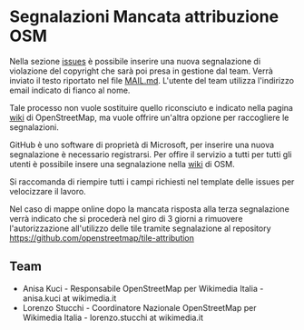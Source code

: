 # Segnalazioni Mancata attribuzione OSM

Nella sezione [issues](https://github.com/osmItalia/Segnalazioni-Mancata-attribuzione-OSM/issues) è possibile inserire una nuova segnalazione di violazione del copyright che sarà poi presa in gestione dal team. Verrà inviato il testo riportato nel file [MAIL.md](MAIL.md). L'utente del team utilizza l'indirizzo email indicato di fianco al nome.

Tale processo non vuole sostituire quello riconsciuto e indicato nella pagina [wiki](https://wiki.openstreetmap.org/wiki/Lacking_proper_attribution) di OpenStreetMap, ma vuole offrire un'altra opzione per raccogliere le segnalazioni.

GitHub è uno software di proprietà di Microsoft, per inserire una nuova segnalazione è necessario registrarsi. Per offire il servizio a tutti per tutti gli utenti è possibile insere una segnalazione nella [wiki](https://wiki.openstreetmap.org/wiki/IT_talk:Lacking_proper_attribution) di OSM.

Si raccomanda di riempire tutti i campi richiesti nel template delle issues per velocizzare il lavoro.

Nel caso di mappe online dopo la mancata risposta alla terza segnalazione verrà indicato che si procederà nel giro di 3 giorni a rimuovere l'autorizzazione all'utilizzo delle tile tramite segnalazione al repository https://github.com/openstreetmap/tile-attribution

## Team
- Anisa Kuci - Responsabile OpenStreetMap per Wikimedia Italia - anisa.kuci at wikimedia.it
- Lorenzo Stucchi - Coordinatore Nazionale OpenStreetMap per Wikimedia Italia - lorenzo.stucchi at wikimedia.it
